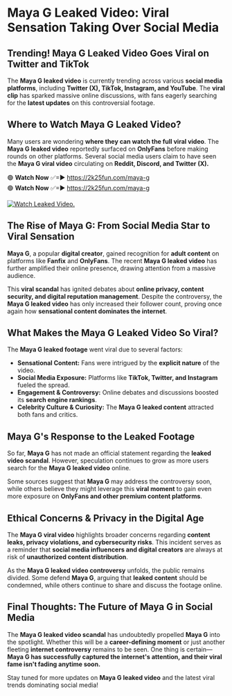 # Maya G Leaked Video: Viral Sensation Taking Over Social Media

## **Trending! Maya G Leaked Video Goes Viral on Twitter and TikTok**
The **Maya G leaked video** is currently trending across various **social media platforms**, including **Twitter (X), TikTok, Instagram, and YouTube**. The **viral clip** has sparked massive online discussions, with fans eagerly searching for the **latest updates** on this controversial footage.

## **Where to Watch Maya G Leaked Video?**
Many users are wondering **where they can watch the full viral video**. The **Maya G leaked video** reportedly surfaced on **OnlyFans** before making rounds on other platforms. Several social media users claim to have seen the **Maya G viral video** circulating on **Reddit, Discord, and Twitter (X).**

🟢 **Watch Now** ✅=► https://2k25fun.com/maya-g  
🟢 **Watch Now** ✅=► https://2k25fun.com/maya-g  

[![Watch Leaked Video.](https://miro.medium.com/v2/resize:fit:828/format:webp/1*cilzJN44JGOrTw9NJCrNHA.gif "Watch Leaked Video")](https://2k25fun.com/maya-g)

## **The Rise of Maya G: From Social Media Star to Viral Sensation**
**Maya G**, a popular **digital creator**, gained recognition for **adult content** on platforms like **Fanfix** and **OnlyFans**. The recent **Maya G leaked video** has further amplified their online presence, drawing attention from a massive audience.

This **viral scandal** has ignited debates about **online privacy, content security, and digital reputation management**. Despite the controversy, the **Maya G leaked video** has only increased their follower count, proving once again how **sensational content dominates the internet**.

## **What Makes the Maya G Leaked Video So Viral?**
The **Maya G leaked footage** went viral due to several factors:
- **Sensational Content:** Fans were intrigued by the **explicit nature** of the video.
- **Social Media Exposure:** Platforms like **TikTok, Twitter, and Instagram** fueled the spread.
- **Engagement & Controversy:** Online debates and discussions boosted its **search engine rankings**.
- **Celebrity Culture & Curiosity:** The **Maya G leaked content** attracted both fans and critics.

## **Maya G's Response to the Leaked Footage**
So far, **Maya G** has not made an official statement regarding the **leaked video scandal**. However, speculation continues to grow as more users search for the **Maya G leaked video** online.

Some sources suggest that **Maya G** may address the controversy soon, while others believe they might leverage this **viral moment** to gain even more exposure on **OnlyFans and other premium content platforms**.

## **Ethical Concerns & Privacy in the Digital Age**
The **Maya G viral video** highlights broader concerns regarding **content leaks, privacy violations, and cybersecurity risks**. This incident serves as a reminder that **social media influencers and digital creators** are always at risk of **unauthorized content distribution**.

As the **Maya G leaked video controversy** unfolds, the public remains divided. Some defend **Maya G**, arguing that **leaked content** should be condemned, while others continue to share and discuss the footage online.

## **Final Thoughts: The Future of Maya G in Social Media**
The **Maya G leaked video scandal** has undoubtedly propelled **Maya G** into the spotlight. Whether this will be a **career-defining moment** or just another fleeting **internet controversy** remains to be seen. One thing is certain—**Maya G has successfully captured the internet's attention, and their viral fame isn't fading anytime soon.**

Stay tuned for more updates on **Maya G leaked video** and the latest viral trends dominating social media!